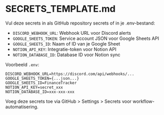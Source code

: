 # SECRETS_TEMPLATE.md

Vul deze secrets in als GitHub repository secrets of in je .env-bestand:

- `DISCORD_WEBHOOK_URL`: Webhook URL voor Discord alerts
- `GOOGLE_SHEETS_TOKEN`: Service account JSON voor Google Sheets API
- `GOOGLE_SHEETS_ID`: Naam of ID van je Google Sheet
- `NOTION_API_KEY`: Integratie-token voor Notion API
- `NOTION_DATABASE_ID`: Database ID voor Notion sync

Voorbeeld `.env`:
```env
DISCORD_WEBHOOK_URL=https://discord.com/api/webhooks/...
GOOGLE_SHEETS_TOKEN={...json...}
GOOGLE_SHEETS_ID=FinanceTracker
NOTION_API_KEY=secret_xxx
NOTION_DATABASE_ID=xxx-xxx-xxx
```

Voeg deze secrets toe via GitHub > Settings > Secrets voor workflow-automatisering.
